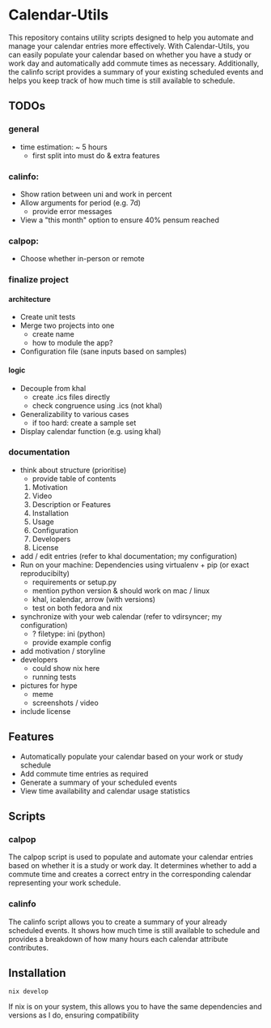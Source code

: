 # Calendar-Utils

This repository contains utility scripts designed to help you automate and manage your calendar entries more effectively. With Calendar-Utils, you can easily populate your calendar based on whether you have a study or work day and automatically add commute times as necessary. Additionally, the calinfo script provides a summary of your existing scheduled events and helps you keep track of how much time is still available to schedule.

## TODOs

### general
- time estimation: ~ 5 hours
	- first split into must do & extra features

### calinfo:

- Show ration between uni and work in percent
- Allow arguments for period (e.g. 7d)
	- provide error messages
- View a "this month" option to ensure 40% pensum reached

### calpop:

- Choose whether in-person or remote

### finalize project

#### architecture
- Create unit tests
- Merge two projects into one
	- create name 
	- how to module the app?
- Configuration file (sane inputs based on samples)

#### logic
- Decouple from khal
	- create .ics files directly
	- check congruence using .ics (not khal)
- Generalizability to various cases
	- if too hard: create a sample set
- Display calendar function (e.g. using khal)

### documentation
- think about structure (prioritise)
	- provide table of contents
	1. Motivation
	2. Video
	3. Description or Features
	4. Installation
	5. Usage
	6. Configuration
	7. Developers
	8. License
- add / edit entries (refer to khal documentation; my configuration)
- Run on your machine: Dependencies using virtualenv + pip (or exact reproducibilty)
	- requirements or setup.py
	- mention python version & should work on mac / linux
	- khal, icalendar, arrow (with versions)
	- test on both fedora and nix
- synchronize with your web calendar (refer to vdirsyncer; my configuration)
	- ? filetype: ini (python)
	- provide example config
- add motivation / storyline
- developers
	- could show nix here
	- running tests
- pictures for hype
	- meme
	- screenshots / video
- include license

## Features

- Automatically populate your calendar based on your work or study schedule
- Add commute time entries as required
- Generate a summary of your scheduled events
- View time availability and calendar usage statistics

## Scripts
### calpop

The calpop script is used to populate and automate your calendar entries based on whether it is a study or work day. It determines whether to add a commute time and creates a correct entry in the corresponding calendar representing your work schedule.

### calinfo
The calinfo script allows you to create a summary of your already scheduled events. It shows how much time is still available to schedule and provides a breakdown of how many hours each calendar attribute contributes.

## Installation
```nix develop```

If nix is on your system, this allows you to have the same dependencies and versions as
I do, ensuring compatibility
